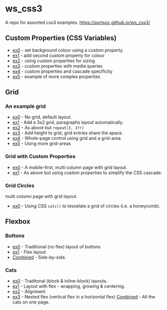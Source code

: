 # ws_css3
A repo for assorted css3 examples.
https://portsoc.github.io/ws_css3/

## Custom Properties (CSS Variables)
* [ex0](https://portsoc.github.io/ws_css3/custom/ex0.html) - set background colour using a custom property.
* [ex1](https://portsoc.github.io/ws_css3/custom/ex1.html) - add second custom property for colour
* [ex2](https://portsoc.github.io/ws_css3/custom/ex2.html) - using custom properties for sizing
* [ex3](https://portsoc.github.io/ws_css3/custom/ex3.html) - custom properties with media queries
* [ex4](https://portsoc.github.io/ws_css3/custom/ex4.html) - custom properties and cascade specificity
* [ex5](https://portsoc.github.io/ws_css3/custom/ex5.html) - example of more complex properties

## Grid

### An example grid
* [ex0](https://portsoc.github.io/ws_css3/grid/ex0.html) - No grid, default layout.
* [ex1](https://portsoc.github.io/ws_css3/grid/ex1.html) - Add a 3x2 grid, paragraphs layout automatically.
* [ex2](https://portsoc.github.io/ws_css3/grid/ex2.html) - As above but `repeat(3, 1fr)`
* [ex3](https://portsoc.github.io/ws_css3/grid/ex3.html) - Add height to grid, grid entries share the space.
* [ex4](https://portsoc.github.io/ws_css3/grid/ex4.html) - Whole-page control using grid and a grid-area.
* [ex5](https://portsoc.github.io/ws_css3/grid/ex5.html) - Using more grid-areas

### Grid with Custom Properties
* [ex0](https://portsoc.github.io/ws_css3/gridcustom/ex0.html) - A mobile-first, multi column page with grid layout.
* [ex1](https://portsoc.github.io/ws_css3/gridcustom/ex1.html) - As above but using custom properties to simplify the CSS cascade.

### Grid Circles
multi column page with grid layout.
* [ex0](https://portsoc.github.io/ws_css3/gridcircles/ex0.html) - Using CSS `calc()` to tesselate a grid of circles (i.e. a honeycomb).

## Flexbox

### Buttons
* [ex0](https://portsoc.github.io/ws_css3/flexbox/buttons0.html) - Traditional (no flex) layout of buttons
* [ex1](https://portsoc.github.io/ws_css3/flexbox/buttons1.html) - Flex layout
* [Combined](https://portsoc.github.io/ws_css3/flexbox/buttons-split.html) - Side-by-side.

### Cats
* [ex0](https://portsoc.github.io/ws_css3/flexbox/cats0.html) - Traditonal (block & inline-block) layouts.
* [ex1](https://portsoc.github.io/ws_css3/flexbox/cats1.html) - Layout with flex - wrapping, growing & centering.
* [ex2](https://portsoc.github.io/ws_css3/flexbox/cats2.html) - Alignment
* [ex3](https://portsoc.github.io/ws_css3/flexbox/cats3.html) - Nested flex (vertical flex in a horizontal flex)
[Combined](https://portsoc.github.io/ws_css3/flexbox/cats-all.html) - All the cats on one page.


